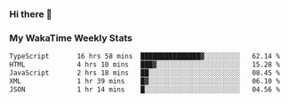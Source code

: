 ### Hi there 👋

<!--
**royschrauwen/royschrauwen** is a ✨ _special_ ✨ repository because its `README.md` (this file) appears on your GitHub profile.

Here are some ideas to get you started:

- 🔭 I’m currently working on ...
- 🌱 I’m currently learning ...
- 👯 I’m looking to collaborate on ...
- 🤔 I’m looking for help with ...
- 💬 Ask me about ...
- 📫 How to reach me: ...
- 😄 Pronouns: ...
- ⚡ Fun fact: ...
-->


### My WakaTime Weekly Stats
<!--START_SECTION:waka-->

```txt
TypeScript       16 hrs 58 mins  ███████████████▓░░░░░░░░░   62.14 %
HTML             4 hrs 10 mins   ███▓░░░░░░░░░░░░░░░░░░░░░   15.28 %
JavaScript       2 hrs 18 mins   ██░░░░░░░░░░░░░░░░░░░░░░░   08.45 %
XML              1 hr 39 mins    █▓░░░░░░░░░░░░░░░░░░░░░░░   06.10 %
JSON             1 hr 14 mins    █░░░░░░░░░░░░░░░░░░░░░░░░   04.56 %
```

<!--END_SECTION:waka-->
